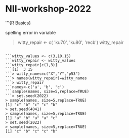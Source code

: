 # NII-workshop-2022

'''{R Basics}

spelling error in variable

> witty_repair <- c( 'ku70', 'ku80', 'recb')
> witty_repair
```[1] "ku70" "ku80" "recb"

```witty_values <- c(3,10,15)
```witty_repair <- witty_values
```witty_repair[c(1,3)]
```[1]  3 15
```> witty_names=c("X","Y","p53")
```> names(witty_repair)=witty_names
```> witty_repair
```names<-c('a', 'b', 'c')
```sample(names, size=5,replace=TRUE)
```> set.seed(2022)
> sample(names, size=5,replace=TRUE)
[1] "c" "b" "c" "c" "b"
> set.seed(4041)
> sample(names, size=5,replace=TRUE)
[1] "a" "b" "a" "a" "c"
> set.seed(2022)
> sample(names, size=5,replace=TRUE)
[1] "c" "b" "c" "c" "b"
